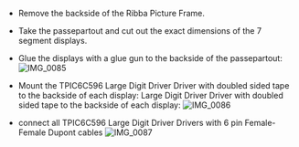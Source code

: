 - Remove the backside of the Ribba Picture Frame.
- Take the passepartout and cut out the exact dimensions of the 7 segment displays.
- Glue the displays with a glue gun to the backside of the passepartout:
![IMG_0085](https://github.com/rvangelder11/Big-Digital-clock-with-5-inch-displays/assets/90907092/b80e2824-63c6-4492-b90e-241433148755)

- Mount the TPIC6C596 Large Digit Driver Driver with doubled sided tape to the backside of each display: Large Digit Driver Driver with doubled sided tape to the backside of each display:
![IMG_0086](https://github.com/rvangelder11/Big-Digital-clock-with-5-inch-displays/assets/90907092/ea149f97-1e8f-4103-b5b2-30f5fa90c466)
- connect all TPIC6C596 Large Digit Driver Drivers with 6 pin Female-Female Dupont cables
![IMG_0087](https://github.com/rvangelder11/Big-Digital-clock-with-5-inch-displays/assets/90907092/aabc6fd4-c220-4dae-b6e4-b8bf9c73aef2)



